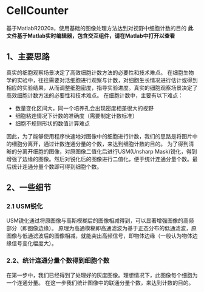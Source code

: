# CellCounter
基于MatlabR2020a，使用基础的图像处理方法达到对视野中细胞计数的目的
**此文件基于Matlab实时编辑器，包含交互组件，请在Matlab中打开以查看**

## 1、主要思路
  真实的细胞观察场景决定了高效细胞计数方法的必要性和技术难点。
  在细胞生物学的实验中，往往需要对活细胞进行观察与计数，对细胞生长情况进行估计或得到相应的实验结果，从而调整细胞密度，指导实验进度。真实的细胞观察场景决定了高效细胞计数方法的必要性和技术难点。
  在细胞计数中，主要有以下难点：
  + 数量变化区间大，同一个培养孔会出现密度相差很大的视野
  + 细胞粘连情况下计数的准确度（需要制定计数标准）
  + 细胞不规则形状的数值计算难点

  因此，为了能够使用程序快速地对图像中的细胞进行计数，我们的思路是将图片中的细胞分离开，通过计数连通分量的个数，来达到细胞计数的目的。
  为了得到清晰的分离开细胞的图像，对原图像二值化后进行USM(Unsharp Mask)锐化，得到增强了边缘的图像。然后对锐化后的图像进行二值化，便于统计连通分量个数。最后统计连通分量个数即可得到细胞个数。

## 2、一些细节
### 2.1 USM锐化 
USM锐化通过将原图像与高斯模糊后的图像相减得到，可以显著增强图像的高频部分（即图像边缘）。
原理为高通模糊即高通滤波为基于正态分布的低通滤波，原图像与低通滤波后的图像相减，就能突出高频信号，即物体边缘（一般认为物体边缘信号变化幅度大）。

### 2.2、统计连通分量个数得到细胞个数 
在第一步中，我们已经得到了处理好的灰度图像。理想情况下，此图像每个细胞为一个连通分量。
在这一步我们统计图像中的联通分量个数，来达到计数的目的。






